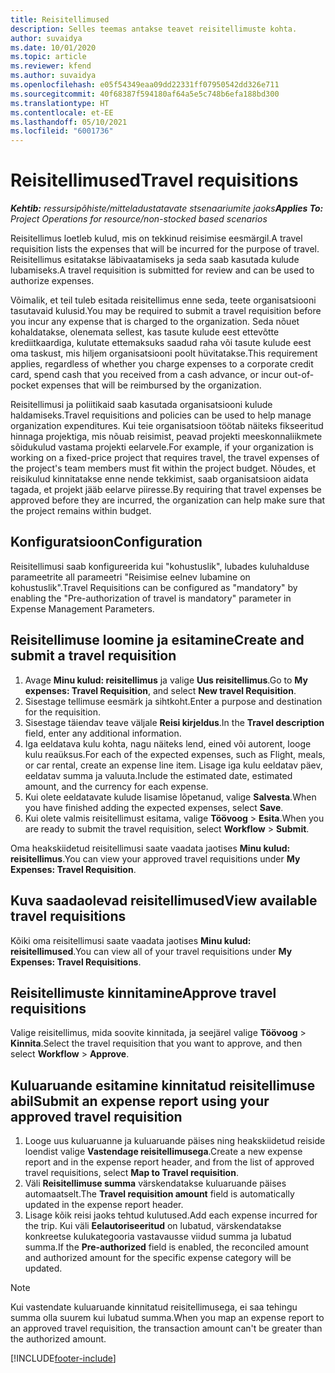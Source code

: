 ```yaml
---
title: Reisitellimused
description: Selles teemas antakse teavet reisitellimuste kohta.
author: suvaidya
ms.date: 10/01/2020
ms.topic: article
ms.reviewer: kfend
ms.author: suvaidya
ms.openlocfilehash: e05f54349eaa09dd22331ff07950542dd326e711
ms.sourcegitcommit: 40f68387f594180af64a5e5c748b6efa188bd300
ms.translationtype: HT
ms.contentlocale: et-EE
ms.lasthandoff: 05/10/2021
ms.locfileid: "6001736"
---
```

# <a name="travel-requisitions"></a><span data-ttu-id="cc1cc-103">Reisitellimused</span><span class="sxs-lookup"><span data-stu-id="cc1cc-103">Travel requisitions</span></span>

<span data-ttu-id="cc1cc-104">_**Kehtib:** ressursipõhiste/mitteladustatavate stsenaariumite jaoks_</span><span class="sxs-lookup"><span data-stu-id="cc1cc-104">_**Applies To:** Project Operations for resource/non-stocked based scenarios_</span></span>

<span data-ttu-id="cc1cc-105">Reisitellimus loetleb kulud, mis on tekkinud reisimise eesmärgil.</span><span class="sxs-lookup"><span data-stu-id="cc1cc-105">A travel requisition lists the expenses that will be incurred for the purpose of travel.</span></span> <span data-ttu-id="cc1cc-106">Reisitellimus esitatakse läbivaatamiseks ja seda saab kasutada kulude lubamiseks.</span><span class="sxs-lookup"><span data-stu-id="cc1cc-106">A travel requisition is submitted for review and can be used to authorize expenses.</span></span>

<span data-ttu-id="cc1cc-107">Võimalik, et teil tuleb esitada reisitellimus enne seda, teete organisatsiooni tasutavaid kulusid.</span><span class="sxs-lookup"><span data-stu-id="cc1cc-107">You may be required to submit a travel requisition before you incur any expense that is charged to the organization.</span></span> <span data-ttu-id="cc1cc-108">Seda nõuet kohaldatakse, olenemata sellest, kas tasute kulude eest ettevõtte krediitkaardiga, kulutate ettemaksuks saadud raha või tasute kulude eest oma taskust, mis hiljem organisatsiooni poolt hüvitatakse.</span><span class="sxs-lookup"><span data-stu-id="cc1cc-108">This requirement applies, regardless of whether you charge expenses to a corporate credit card, spend cash that you received from a cash advance, or incur out-of-pocket expenses that will be reimbursed by the organization.</span></span>

<span data-ttu-id="cc1cc-109">Reisitellimusi ja poliitikaid saab kasutada organisatsiooni kulude haldamiseks.</span><span class="sxs-lookup"><span data-stu-id="cc1cc-109">Travel requisitions and policies can be used to help manage organization expenditures.</span></span> <span data-ttu-id="cc1cc-110">Kui teie organisatsioon töötab näiteks fikseeritud hinnaga projektiga, mis nõuab reisimist, peavad projekti meeskonnaliikmete sõidukulud vastama projekti eelarvele.</span><span class="sxs-lookup"><span data-stu-id="cc1cc-110">For example, if your organization is working on a fixed-price project that requires travel, the travel expenses of the project's team members must fit within the project budget.</span></span> <span data-ttu-id="cc1cc-111">Nõudes, et reisikulud kinnitatakse enne nende tekkimist, saab organisatsioon aidata tagada, et projekt jääb eelarve piiresse.</span><span class="sxs-lookup"><span data-stu-id="cc1cc-111">By requiring that travel expenses be approved before they are incurred, the organization can help make sure that the project remains within budget.</span></span>

## <a name="configuration"></a><span data-ttu-id="cc1cc-112">Konfiguratsioon</span><span class="sxs-lookup"><span data-stu-id="cc1cc-112">Configuration</span></span> 

<span data-ttu-id="cc1cc-113">Reisitellimusi saab konfigureerida kui "kohustuslik", lubades kuluhalduse parameetrite all parameetri "Reisimise eelnev lubamine on kohustuslik".</span><span class="sxs-lookup"><span data-stu-id="cc1cc-113">Travel Requisitions can be configured as "mandatory" by enabling the "Pre-authorization of travel is mandatory" parameter in Expense Management Parameters.</span></span> 

## <a name="create-and-submit-a-travel-requisition"></a><span data-ttu-id="cc1cc-114">Reisitellimuse loomine ja esitamine</span><span class="sxs-lookup"><span data-stu-id="cc1cc-114">Create and submit a travel requisition</span></span>

1. <span data-ttu-id="cc1cc-115">Avage **Minu kulud: reisitellimus** ja valige **Uus reisitellimus**.</span><span class="sxs-lookup"><span data-stu-id="cc1cc-115">Go to **My expenses: Travel Requisition**, and select **New travel Requisition**.</span></span>
2. <span data-ttu-id="cc1cc-116">Sisestage tellimuse eesmärk ja sihtkoht.</span><span class="sxs-lookup"><span data-stu-id="cc1cc-116">Enter a purpose and destination for the requisition.</span></span>
3. <span data-ttu-id="cc1cc-117">Sisestage täiendav teave väljale **Reisi kirjeldus**.</span><span class="sxs-lookup"><span data-stu-id="cc1cc-117">In the  **Travel description** field, enter any additional information.</span></span> 
4. <span data-ttu-id="cc1cc-118">Iga eeldatava kulu kohta, nagu näiteks lend, eined või autorent, looge kulu reaüksus.</span><span class="sxs-lookup"><span data-stu-id="cc1cc-118">For each of the expected expenses, such as Flight, meals, or car rental, create an expense line item.</span></span> <span data-ttu-id="cc1cc-119">Lisage iga kulu eeldatav päev, eeldatav summa ja valuuta.</span><span class="sxs-lookup"><span data-stu-id="cc1cc-119">Include the estimated date, estimated amount, and the currency for each expense.</span></span> 
5. <span data-ttu-id="cc1cc-120">Kui olete eeldatavate kulude lisamise lõpetanud, valige **Salvesta**.</span><span class="sxs-lookup"><span data-stu-id="cc1cc-120">When you have finished adding the expected expenses, select **Save**.</span></span>
6. <span data-ttu-id="cc1cc-121">Kui olete valmis reisitellimust esitama, valige **Töövoog** > **Esita**.</span><span class="sxs-lookup"><span data-stu-id="cc1cc-121">When you are ready to submit the travel requisition, select **Workflow** > **Submit**.</span></span>

<span data-ttu-id="cc1cc-122">Oma heakskiidetud reisitellimusi saate vaadata jaotises **Minu kulud: reisitellimus**.</span><span class="sxs-lookup"><span data-stu-id="cc1cc-122">You can view your approved travel requisitions under **My Expenses: Travel Requisition**.</span></span> 

## <a name="view-available-travel-requisitions"></a><span data-ttu-id="cc1cc-123">Kuva saadaolevad reisitellimused</span><span class="sxs-lookup"><span data-stu-id="cc1cc-123">View available travel requisitions</span></span>

<span data-ttu-id="cc1cc-124">Kõiki oma reisitellimusi saate vaadata jaotises **Minu kulud: reisitellimused**.</span><span class="sxs-lookup"><span data-stu-id="cc1cc-124">You can view all of your travel requisitions under **My Expenses: Travel Requisitions**.</span></span>

## <a name="approve-travel-requisitions"></a><span data-ttu-id="cc1cc-125">Reisitellimuste kinnitamine</span><span class="sxs-lookup"><span data-stu-id="cc1cc-125">Approve travel requisitions</span></span>

<span data-ttu-id="cc1cc-126">Valige reisitellimus, mida soovite kinnitada, ja seejärel valige **Töövoog** > **Kinnita**.</span><span class="sxs-lookup"><span data-stu-id="cc1cc-126">Select the travel requisition that you want to approve, and then select **Workflow** > **Approve**.</span></span>  

## <a name="submit-an-expense-report-using-your-approved-travel-requisition"></a><span data-ttu-id="cc1cc-127">Kuluaruande esitamine kinnitatud reisitellimuse abil</span><span class="sxs-lookup"><span data-stu-id="cc1cc-127">Submit an expense report using your approved travel requisition</span></span>

1. <span data-ttu-id="cc1cc-128">Looge uus kuluaruanne ja kuluaruande päises ning heakskiidetud reiside loendist valige **Vastendage reisitellimusega**.</span><span class="sxs-lookup"><span data-stu-id="cc1cc-128">Create a new expense report and in the expense report header, and from the list of approved travel requisitions, select **Map to Travel requisition**.</span></span>
2. <span data-ttu-id="cc1cc-129">Väli **Reisitellimuse summa** värskendatakse kuluaruande päises automaatselt.</span><span class="sxs-lookup"><span data-stu-id="cc1cc-129">The **Travel requisition amount** field is automatically updated in the expense report header.</span></span>
3. <span data-ttu-id="cc1cc-130">Lisage kõik reisi jaoks tehtud kulutused.</span><span class="sxs-lookup"><span data-stu-id="cc1cc-130">Add each expense incurred for the trip.</span></span> <span data-ttu-id="cc1cc-131">Kui väli **Eelautoriseeritud** on lubatud, värskendatakse konkreetse kulukategooria vastavausse viidud summa ja lubatud summa.</span><span class="sxs-lookup"><span data-stu-id="cc1cc-131">If the **Pre-authorized** field is enabled, the reconciled amount and authorized amount for the specific expense category will be updated.</span></span>

> [!NOTE]
> <span data-ttu-id="cc1cc-132">Kui vastendate kuluaruande kinnitatud reisitellimusega, ei saa tehingu summa olla suurem kui lubatud summa.</span><span class="sxs-lookup"><span data-stu-id="cc1cc-132">When you map an expense report to an approved travel requisition, the transaction amount can't be greater than the authorized amount.</span></span> 


[!INCLUDE[footer-include](../includes/footer-banner.md)]